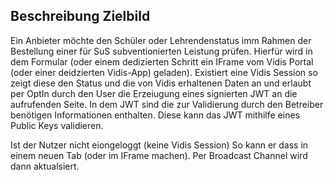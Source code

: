 ## Beschreibung Zielbild

Ein Anbieter möchte den Schüler oder Lehrendenstatus imm Rahmen der Bestellung einer für SuS subventionierten Leistung prüfen. Hierfür wird in dem Formular (oder einem dedizierten Schritt ein IFrame vom Vidis Portal (oder einer deidzierten Vidis-App) geladen).
Existiert eine Vidis Session so zeigt diese den Status und die von Vidis erhaltenen Daten an und erlaubt per OptIn durch den User die Erzeiugung eines signierten JWT an die aufrufenden Seite.
 In dem JWT sind die zur Validierung durch den Betreiber benötigen Informationen enthalten. Diese kann das JWT mithilfe eines Public Keys validieren.


Ist der Nutzer nicht eiongeloggt (keine Vidis Session) So kann er dass  in einem neuen Tab (oder im IFrame machen). Per Broadcast Channel wird dann aktualsiert.